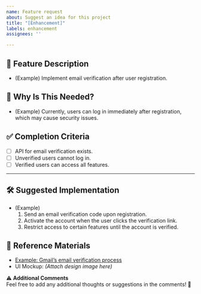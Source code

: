 ```yaml
---
name: Feature request
about: Suggest an idea for this project
title: "[Enhancement]"
labels: enhancement
assignees: ''

---
```


## 🚀 Feature Description
<!-- Briefly describe the feature you want to add. -->
- (Example) Implement email verification after user registration.

## 📌 Why Is This Needed?
<!-- Explain why this feature is necessary and what problem it solves. -->
- (Example) Currently, users can log in immediately after registration, which may cause security issues.

## ✅ Completion Criteria
<!-- Define the conditions that indicate this feature is fully implemented. -->
- [ ] API for email verification exists.
- [ ] Unverified users cannot log in.
- [ ] Verified users can access all features.

---

## 🛠 Suggested Implementation
<!-- Describe the expected implementation or any considerations. -->
- (Example)
  1. Send an email verification code upon registration.
  2. Activate the account when the user clicks the verification link.
  3. Restrict access to certain features until the account is verified.

## 📸 Reference Materials
<!-- Add any relevant references (documents, images, links, etc.). -->
- [Example: Gmail’s email verification process](https://example.com/reference)
- UI Mockup: *(Attach design image here)*

⚠ **Additional Comments**  
Feel free to add any additional thoughts or suggestions in the comments! 🙌
